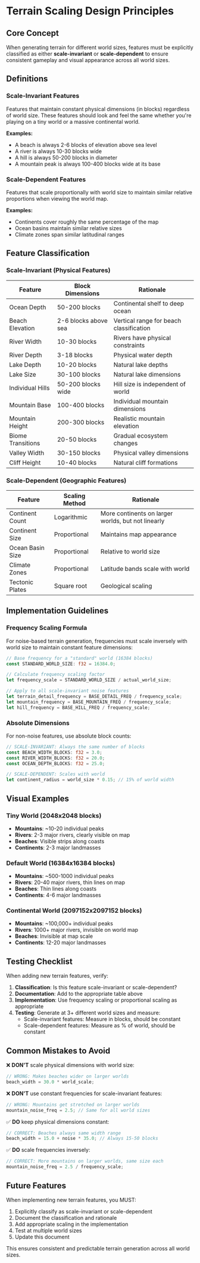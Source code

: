 # Terrain Scaling Design Principles

## Core Concept

When generating terrain for different world sizes, features must be explicitly classified as either **scale-invariant** or **scale-dependent** to ensure consistent gameplay and visual appearance across all world sizes.

## Definitions

### Scale-Invariant Features
Features that maintain constant physical dimensions (in blocks) regardless of world size. These features should look and feel the same whether you're playing on a tiny world or a massive continental world.

**Examples:**
- A beach is always 2-6 blocks of elevation above sea level
- A river is always 10-30 blocks wide
- A hill is always 50-200 blocks in diameter
- A mountain peak is always 100-400 blocks wide at its base

### Scale-Dependent Features
Features that scale proportionally with world size to maintain similar relative proportions when viewing the world map.

**Examples:**
- Continents cover roughly the same percentage of the map
- Ocean basins maintain similar relative sizes
- Climate zones span similar latitudinal ranges

## Feature Classification

### Scale-Invariant (Physical Features)
| Feature | Block Dimensions | Rationale |
|---------|-----------------|-----------|
| Ocean Depth | 50-200 blocks | Continental shelf to deep ocean |
| Beach Elevation | 2-6 blocks above sea | Vertical range for beach classification |
| River Width | 10-30 blocks | Rivers have physical constraints |
| River Depth | 3-18 blocks | Physical water depth |
| Lake Depth | 10-20 blocks | Natural lake depths |
| Lake Size | 30-100 blocks | Natural lake dimensions |
| Individual Hills | 50-200 blocks wide | Hill size is independent of world |
| Mountain Base | 100-400 blocks | Individual mountain dimensions |
| Mountain Height | 200-300 blocks | Realistic mountain elevation |
| Biome Transitions | 20-50 blocks | Gradual ecosystem changes |
| Valley Width | 30-150 blocks | Physical valley dimensions |
| Cliff Height | 10-40 blocks | Natural cliff formations |

### Scale-Dependent (Geographic Features)
| Feature | Scaling Method | Rationale |
|---------|---------------|-----------|
| Continent Count | Logarithmic | More continents on larger worlds, but not linearly |
| Continent Size | Proportional | Maintains map appearance |
| Ocean Basin Size | Proportional | Relative to world size |
| Climate Zones | Proportional | Latitude bands scale with world |
| Tectonic Plates | Square root | Geological scaling |

## Implementation Guidelines

### Frequency Scaling Formula
For noise-based terrain generation, frequencies must scale inversely with world size to maintain constant feature dimensions:

```rust
// Base frequency for a "standard" world (16384 blocks)
const STANDARD_WORLD_SIZE: f32 = 16384.0;

// Calculate frequency scaling factor
let frequency_scale = STANDARD_WORLD_SIZE / actual_world_size;

// Apply to all scale-invariant noise features
let terrain_detail_frequency = BASE_DETAIL_FREQ / frequency_scale;
let mountain_frequency = BASE_MOUNTAIN_FREQ / frequency_scale;
let hill_frequency = BASE_HILL_FREQ / frequency_scale;
```

### Absolute Dimensions
For non-noise features, use absolute block counts:

```rust
// SCALE-INVARIANT: Always the same number of blocks
const BEACH_WIDTH_BLOCKS: f32 = 3.0;
const RIVER_WIDTH_BLOCKS: f32 = 20.0;
const OCEAN_DEPTH_BLOCKS: f32 = 25.0;

// SCALE-DEPENDENT: Scales with world
let continent_radius = world_size * 0.15; // 15% of world width
```

## Visual Examples

### Tiny World (2048x2048 blocks)
- **Mountains**: ~10-20 individual peaks
- **Rivers**: 2-3 major rivers, clearly visible on map
- **Beaches**: Visible strips along coasts
- **Continents**: 2-3 major landmasses

### Default World (16384x16384 blocks)
- **Mountains**: ~500-1000 individual peaks
- **Rivers**: 20-40 major rivers, thin lines on map
- **Beaches**: Thin lines along coasts
- **Continents**: 4-6 major landmasses

### Continental World (2097152x2097152 blocks)
- **Mountains**: ~100,000+ individual peaks
- **Rivers**: 1000+ major rivers, invisible on world map
- **Beaches**: Invisible at map scale
- **Continents**: 12-20 major landmasses

## Testing Checklist

When adding new terrain features, verify:

1. **Classification**: Is this feature scale-invariant or scale-dependent?
2. **Documentation**: Add to the appropriate table above
3. **Implementation**: Use frequency scaling or proportional scaling as appropriate
4. **Testing**: Generate at 3+ different world sizes and measure:
   - Scale-invariant features: Measure in blocks, should be constant
   - Scale-dependent features: Measure as % of world, should be constant

## Common Mistakes to Avoid

❌ **DON'T** scale physical dimensions with world size:
```rust
// WRONG: Makes beaches wider on larger worlds
beach_width = 30.0 * world_scale;
```

❌ **DON'T** use constant frequencies for scale-invariant features:
```rust
// WRONG: Mountains get stretched on larger worlds
mountain_noise_freq = 2.5; // Same for all world sizes
```

✅ **DO** keep physical dimensions constant:
```rust
// CORRECT: Beaches always same width range
beach_width = 15.0 + noise * 35.0; // Always 15-50 blocks
```

✅ **DO** scale frequencies inversely:
```rust
// CORRECT: More mountains on larger worlds, same size each
mountain_noise_freq = 2.5 / frequency_scale;
```

## Future Features

When implementing new terrain features, you MUST:

1. Explicitly classify as scale-invariant or scale-dependent
2. Document the classification and rationale
3. Add appropriate scaling in the implementation
4. Test at multiple world sizes
5. Update this document

This ensures consistent and predictable terrain generation across all world sizes.